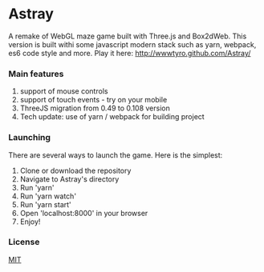 # Astray

A remake of WebGL maze game built with Three.js and Box2dWeb. This version is built withi some javascript modern stack such as yarn, webpack, es6 code style and more. Play it here: http://wwwtyro.github.com/Astray/

### Main features

1. support of mouse controls
2. support of touch events - try on your mobile
3. ThreeJS migration from 0.49 to 0.108 version
4. Tech update: use of yarn / webpack for building project

### Launching

There are several ways to launch the game. Here is the simplest:

1. Clone or download the repository
2. Navigate to Astray's directory
3. Run 'yarn'
4. Run 'yarn watch'
5. Run 'yarn start'
6. Open 'localhost:8000' in your browser
7. Enjoy!

### License

[MIT](https://github.com/Winner95/Astray/blob/master/LICENSE)